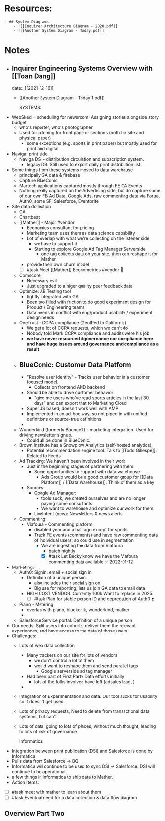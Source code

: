 

# Resources:
	- ## System Diagrams
		- ![[Inquirer Architecture Diagram - 2020.pdf]]
		- ![[Another System Diagram - Today.pdf]]
# Notes
- ## Inquirer Engineering Systems Overview with [[Toan Dang]]
  date:: [[2021-12-16]]
	- [[Another System Diagram - Today 1.pdf]]
	  
	  SYSTEMS:
- WebSked = scheduling for newsroom. Assigning stories alongside story budget
	- who's reporter, who's photographer
	- Used for pitching for front page or sections (both for site and physical paper)
		- some exceptions (e.g. sports in print paper) but mostly used for print and digital
- Naviga: print side
	- Naviga DSI - distribution circulation and subscription system.
		- legacy DB. Still used to export daily print distribution list
- Some things from these systems moved to data warehouse
	- principally GA data & firebase
	- Capture BlueConic
	- Martech applications captured mostly through FE GA Events
	- Nothing really captured on the Advertising side, but do capture some of our own FB Ad Data, Google Ads, raw commenting data via Forua, Auth0, some SF, Salesforce, Eventbrite
- Site data dollection
	- GA
	- Chartbeat
	- [[Mather]] - Major #vendor
		- Economics consultant for pricing
		- Marketing team uses them as data science capability
		- Lot of overlap with what we're collecting on the listener side
			- we have to support it
			- Starting to explore Google Ad Tag Manager Serverside
				- one tag collects data on your site, then can reshape it for Mather
		- provide their own churn model
		- [ ] #task Meet [[Mather]] Econometrics #vendor 🔼
	- Comscore
		- Necessary evil
		- Just upgraded to a higer quality peer feedback data
	- Optimize: AB Testing tool
		- tightly integrated with GA
		- Been too filled with friction to do good experiment design for Product / Engineering teams
		- Data needs in conflict with eng/product usability / experiment design needs
	- OneTrust - CCPA compliance (GeoIPed to California)
		- We get a lot of CCPA requests, which we can't do
		- Nobody told Mark CCPA compliance and audits were his job
		- **we have never resourced #governance nor compliance here and have huge issues around governance and compliance as a result**
	- BlueConic: Customer Data Platform
		-
		- "Resolve user identity" - Tracks user behavior in a customer focused model.
			- Collects on frontend AND backend
		- Should be able to drive customer behavior
			- "give me users who've read sports articles in the last 30 days" and can export that to Marketing Cloud
		- Super JS based; doesn't work well with AMP
		- Implemented in an ad-hoc way, so not piped in with unified definitions or source-true definitions
		-
	- Wunderkind (formerly BounceX) - marketing integration. Used for driving newsletter signup.
		- Could all be done in BlueConic.
	- Brown Institute has a Snowplow Analytics (self-hosted analytics).
		- Potential recommendation engine tool. Talk to [[Todd Gillespe]]. Related to Feeds
	- Ad Tracking: We haven't been involved in their work
		- Just in the beginning stages of partnering with them.
			- Some opportunities to support with data warehouse
				- Ads Group would be a good customer group for [[Data Platform]] / [[Data Warehouse]]. Think of them as a key
		- Sources:
			- Google Ad Manager:
				- tools suck, we created ourselves and are no longer paying some consultants.
				- We want to warehouse and optimize our work for them.
			- LiveIntent (new): Newsletters & news alerts
	- Commenting:
		- Viafoura - Commenting platform
			- disabled year and a half ago except for sports
			- Track FE events (comments) and have raw commenting data of individual users; so could use in segmentation
				- We are ingesting the data from Viafoura
					- batch nightly
					- [x] #task Let Becky know we have the Viafoura commenting data available ✅ 2022-01-12
- Marketing:
	- Auth0: Signin: email + social sign in
		- Definition of a unique person.
			- also includes their social sign on.
			- Big use for reporting; lets us join GA data to email data
		- HIGH COST VENDOR. Currently 100k Want to replace in 2025.
			- [ ] #task Plan for stable person ID and deprecation of Auth0 ⏫
	- Piano - Metering
		- overlap with piano, bluekonik, wunderkind, mather
		-
	- Salesforce Service portal: Definition of a unique person
- Our needs: Split users into cohorts, deliver them the relevant experiences, and have access to the data of those users.
- Challenges:
	- Lots of web data collection
		- Many trackers on our site for lots of vendors
			- we don't control a lot of them
			- would want to reshape them and send parallel tags
				- Google serverside ad tag manager
		- Had been part of First Party Data efforts initially
			- lots of the folks involved have left (adsales lead, )
		-
	- Integration of Experimentation and data. Our tool sucks for usability so it doesn't get used.
	- Lots of privacy requests, Need to delete from transactional data systems, but can't
	- Lots of data, going to lots of places, without much thought, leading to lots of risk of governance
	  
	  Informatica:
- Integration between print publication (DSI) and Salesforce is done by Informatica
- Pulls data from Salesforce -> BQ
- Informatica will continue to be used to sync DSI -> Salesforce. DSI will continue to be operational.
- a few things in informatica to ship data to Mather.
- Action Items:
- [ ] #task meet with mather to learn about them
- [ ] #task Eventual need for a data collection & data flow diagram
## Overview Part Two